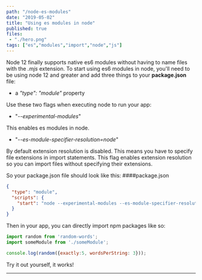 ```yaml
---
path: "/node-es-modules"
date: "2019-05-02"
title: "Using es modules in node"
published: true
files:
 - "./hero.png"
tags: ["es","modules","import","node","js"]
---
```


Node 12 finally supports native es6 modules without having to name files with the *.mjs* extension.
To start using es6 modules in node, you'll need to be using node 12 and greater and add three things
to your <b>package.json</b> file:

* a *"type": "module"* property 

Use these two flags when executing node to run your app:

* "*--experimental-modules*"
<p>This enables es modules in node.</p>

* "*--es-module-specifier-resolution=node*"
<p>
By default extension resolution is disabled. This means you have to specify file extensions
in import statements. This flag enables extension resolution so you can import files
without specifying their extensions.
</p>

So your package.json file should look like this:
####package.json
```json
{
  "type": "module",
  "scripts": {
    "start": "node --experimental-modules --es-module-specifier-resolution=node index.js"
  }
}
```

Then in your app, you can directly import npm packages like so:

```js
import random from 'random-words';
import someModule from './someModule';

console.log(random({exactly:5, wordsPerString: 3}));
```

Try it out yourself, it works!

---------------------------------------------------------------------------------------
